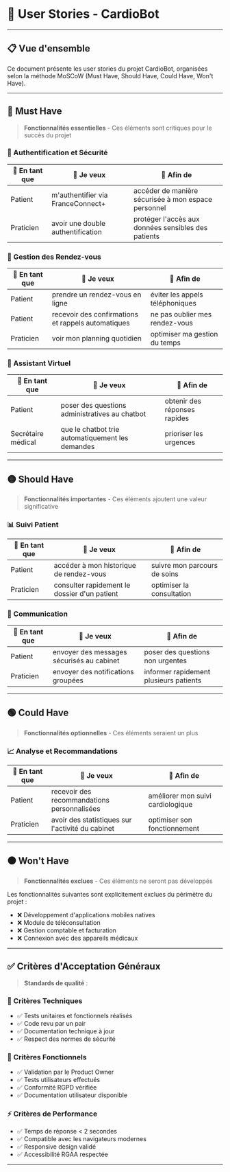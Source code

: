 # 🤖 User Stories - CardioBot

---

## 📋 Vue d'ensemble

Ce document présente les user stories du projet CardioBot, organisées selon la méthode MoSCoW (Must Have, Should Have, Could Have, Won't Have).

---

## 🔴 Must Have

> **Fonctionnalités essentielles** - Ces éléments sont critiques pour le succès du projet

### 🔐 Authentification et Sécurité
| 👤 En tant que | 💭 Je veux | 🎯 Afin de |
|-------------|---------|----------|
| Patient | m'authentifier via FranceConnect+ | accéder de manière sécurisée à mon espace personnel |
| Praticien | avoir une double authentification | protéger l'accès aux données sensibles des patients |

### 📅 Gestion des Rendez-vous
| 👤 En tant que | 💭 Je veux | 🎯 Afin de |
|-------------|---------|----------|
| Patient | prendre un rendez-vous en ligne | éviter les appels téléphoniques |
| Patient | recevoir des confirmations et rappels automatiques | ne pas oublier mes rendez-vous |
| Praticien | voir mon planning quotidien | optimiser ma gestion du temps |

### 🤖 Assistant Virtuel
| 👤 En tant que | 💭 Je veux | 🎯 Afin de |
|-------------|---------|----------|
| Patient | poser des questions administratives au chatbot | obtenir des réponses rapides |
| Secrétaire médical | que le chatbot trie automatiquement les demandes | prioriser les urgences |

---

## 🟡 Should Have

> **Fonctionnalités importantes** - Ces éléments ajoutent une valeur significative

### 📊 Suivi Patient
| 👤 En tant que | 💭 Je veux | 🎯 Afin de |
|-------------|---------|----------|
| Patient | accéder à mon historique de rendez-vous | suivre mon parcours de soins |
| Praticien | consulter rapidement le dossier d'un patient | optimiser la consultation |

### 💬 Communication
| 👤 En tant que | 💭 Je veux | 🎯 Afin de |
|-------------|---------|----------|
| Patient | envoyer des messages sécurisés au cabinet | poser des questions non urgentes |
| Praticien | envoyer des notifications groupées | informer rapidement plusieurs patients |

---

## 🟢 Could Have

> **Fonctionnalités optionnelles** - Ces éléments seraient un plus

### 📈 Analyse et Recommandations
| 👤 En tant que | 💭 Je veux | 🎯 Afin de |
|-------------|---------|----------|
| Patient | recevoir des recommandations personnalisées | améliorer mon suivi cardiologique |
| Praticien | avoir des statistiques sur l'activité du cabinet | optimiser son fonctionnement |

---

## ⚫ Won't Have

> **Fonctionnalités exclues** - Ces éléments ne seront pas développés

Les fonctionnalités suivantes sont explicitement exclues du périmètre du projet :

- ❌ Développement d'applications mobiles natives
- ❌ Module de téléconsultation
- ❌ Gestion comptable et facturation
- ❌ Connexion avec des appareils médicaux

---

## ✅ Critères d'Acceptation Généraux

> **Standards de qualité** :


### 🔧 Critères Techniques
- ✅ Tests unitaires et fonctionnels réalisés
- ✅ Code revu par un pair
- ✅ Documentation technique à jour
- ✅ Respect des normes de sécurité

### 🎯 Critères Fonctionnels
- ✅ Validation par le Product Owner
- ✅ Tests utilisateurs effectués
- ✅ Conformité RGPD vérifiée
- ✅ Documentation utilisateur disponible

### ⚡ Critères de Performance
- ✅ Temps de réponse < 2 secondes
- ✅ Compatible avec les navigateurs modernes
- ✅ Responsive design validé
- ✅ Accessibilité RGAA respectée

---
